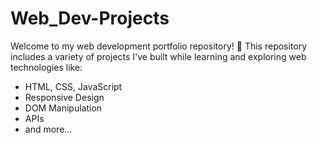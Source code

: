 # Web_Dev-Projects 
Welcome to my web development portfolio repository!
🚀  This repository includes a variety of projects I've built while learning and exploring web technologies like:  
- HTML, CSS, JavaScript
- Responsive Design
- DOM Manipulation
- APIs
- and more...
